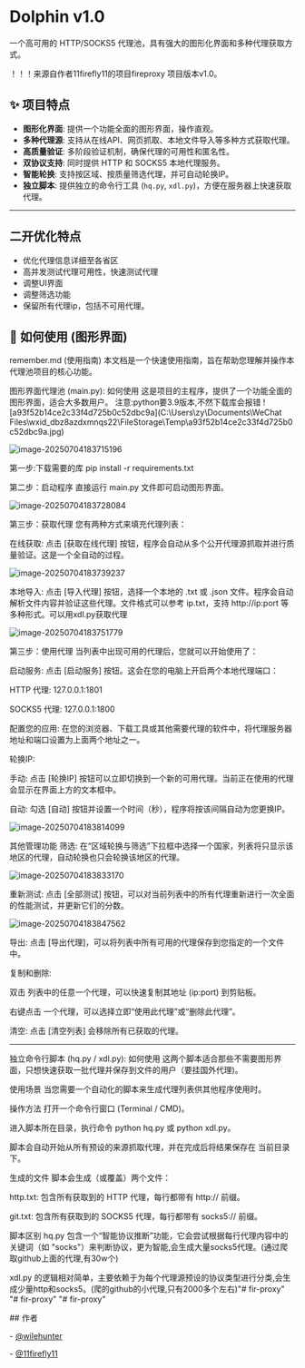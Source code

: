 # Dolphin v1.0 

一个高可用的 HTTP/SOCKS5 代理池，具有强大的图形化界面和多种代理获取方式。

！！！来源自作者11firefly11的项目fireproxy 项目版本v1.0。

## ✨ 项目特点

- **图形化界面**: 提供一个功能全面的图形界面，操作直观。
- **多种代理源**: 支持从在线API、网页抓取、本地文件导入等多种方式获取代理。
- **高质量验证**: 多阶段验证机制，确保代理的可用性和匿名性。
- **双协议支持**: 同时提供 HTTP 和 SOCKS5 本地代理服务。
- **智能轮换**: 支持按区域、按质量筛选代理，并可自动轮换IP。
- **独立脚本**: 提供独立的命令行工具 (`hq.py`, `xdl.py`)，方便在服务器上快速获取代理。

---


## 二开优化特点

- 优化代理信息详细至各省区
- 高并发测试代理可用性，快速测试代理
- 调整UI界面
- 调整筛选功能
- 保留所有代理ip，包括不可用代理。

## 🚀 如何使用 (图形界面)

remember.md (使用指南)
本文档是一个快速使用指南，旨在帮助您理解并操作本代理池项目的核心功能。

图形界面代理池 (main.py): 如何使用
这是项目的主程序，提供了一个功能全面的图形界面，适合大多数用户。
注意:python要3.9版本,不然下载库会报错
![a93f52b14ce2c33f4d725b0c52dbc9a](C:\Users\zy\Documents\WeChat Files\wxid_dbz8azdxmnqs22\FileStorage\Temp\a93f52b14ce2c33f4d725b0c52dbc9a.jpg)

![image-20250704183715196](C:\Users\zy\AppData\Roaming\Typora\typora-user-images\image-20250704183715196.png)

第一步:下载需要的库
pip install -r requirements.txt

第二步：启动程序
直接运行 main.py 文件即可启动图形界面。

![image-20250704183728084](C:\Users\zy\AppData\Roaming\Typora\typora-user-images\image-20250704183728084.png)

第三步：获取代理
您有两种方式来填充代理列表：

在线获取: 点击 [获取在线代理] 按钮，程序会自动从多个公开代理源抓取并进行质量验证。这是一个全自动的过程。

![image-20250704183739237](C:\Users\zy\AppData\Roaming\Typora\typora-user-images\image-20250704183739237.png)

本地导入: 点击 [导入代理] 按钮，选择一个本地的 .txt 或 .json 文件。程序会自动解析文件内容并验证这些代理。文件格式可以参考 ip.txt，支持 http://ip:port  等多种形式。可以用xdl.py获取代理

![image-20250704183751779](C:\Users\zy\AppData\Roaming\Typora\typora-user-images\image-20250704183751779.png)

第三步：使用代理
当列表中出现可用的代理后，您就可以开始使用了：

启动服务: 点击 [启动服务] 按钮。这会在您的电脑上开启两个本地代理端口：

HTTP 代理: 127.0.0.1:1801

SOCKS5 代理: 127.0.0.1:1800

配置您的应用: 在您的浏览器、下载工具或其他需要代理的软件中，将代理服务器地址和端口设置为上面两个地址之一。

轮换IP:

手动: 点击 [轮换IP] 按钮可以立即切换到一个新的可用代理。当前正在使用的代理会显示在界面上方的文本框中。

自动: 勾选 [自动] 按钮并设置一个时间（秒），程序将按该间隔自动为您更换IP。

![image-20250704183814099](C:\Users\zy\AppData\Roaming\Typora\typora-user-images\image-20250704183814099.png)

其他管理功能
筛选: 在“区域轮换与筛选”下拉框中选择一个国家，列表将只显示该地区的代理，自动轮换也只会轮换该地区的代理。

![image-20250704183833170](C:\Users\zy\AppData\Roaming\Typora\typora-user-images\image-20250704183833170.png)

重新测试: 点击 [全部测试] 按钮，可以对当前列表中的所有代理重新进行一次全面的性能测试，并更新它们的分数。

![image-20250704183847562](C:\Users\zy\AppData\Roaming\Typora\typora-user-images\image-20250704183847562.png)

导出: 点击 [导出代理]，可以将列表中所有可用的代理保存到您指定的一个文件中。

复制和删除:

双击 列表中的任意一个代理，可以快速复制其地址 (ip:port) 到剪贴板。

右键点击 一个代理，可以选择立即“使用此代理”或“删除此代理”。

清空: 点击 [清空列表] 会移除所有已获取的代理。

--------------------------------------------------------------------------------------------------------

独立命令行脚本 (hq.py / xdl.py): 如何使用
这两个脚本适合那些不需要图形界面，只想快速获取一批代理并保存到文件的用户（要挂国外代理)。

使用场景
当您需要一个自动化的脚本来生成代理列表供其他程序使用时。

操作方法
打开一个命令行窗口 (Terminal / CMD)。

进入脚本所在目录，执行命令 python hq.py 或 python xdl.py。

脚本会自动开始从所有预设的来源抓取代理，并在完成后将结果保存在 当前目录下。

生成的文件
脚本会生成（或覆盖）两个文件：

http.txt: 包含所有获取到的 HTTP 代理，每行都带有 http:// 前缀。

git.txt: 包含所有获取到的 SOCKS5 代理，每行都带有 socks5:// 前缀。

脚本区别
hq.py 包含一个“智能协议推断”功能，它会尝试根据每行代理内容中的关键词（如 "socks"）来判断协议，更为智能,会生成大量socks5代理。(通过爬取github上面的代理,有30w个)

xdl.py 的逻辑相对简单，主要依赖于为每个代理源预设的协议类型进行分类,会生成少量http和socks5。(爬的github的小代理,只有2000多个左右)"# fir-proxy" 
"# fir-proxy" 
"# fir-proxy" 

\## 作者

\- [@wilehunter](https://github.com/wilehunter)

\- [@11firefly11](https://github.com/11firefly11)


